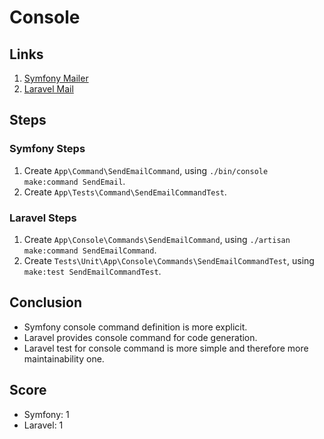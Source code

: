 # Console

## Links
1. [Symfony Mailer](https://symfony.com/doc/current/components/console.html)
2. [Laravel Mail](https://laravel.com/docs/7.x/artisan)

## Steps
### Symfony Steps
1. Create `App\Command\SendEmailCommand`, using `./bin/console make:command SendEmail`. 
1. Create `App\Tests\Command\SendEmailCommandTest`.

### Laravel Steps
1. Create `App\Console\Commands\SendEmailCommand`, using `./artisan make:command SendEmailCommand`.
1. Create `Tests\Unit\App\Console\Commands\SendEmailCommandTest`, using `make:test SendEmailCommandTest`.

## Conclusion
* Symfony console command definition is more explicit.
* Laravel provides console command for code generation.
* Laravel test for console command is more simple and therefore more maintainability one.

## Score
* Symfony: 1
* Laravel: 1
